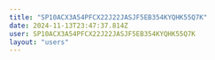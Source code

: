 ```yaml
---
title: "SP10ACX3A54PFCX22J22JASJF5EB354KYQHK55Q7K"
date: 2024-11-13T23:47:37.814Z
user: SP10ACX3A54PFCX22J22JASJF5EB354KYQHK55Q7K
layout: "users"
---
```

    
